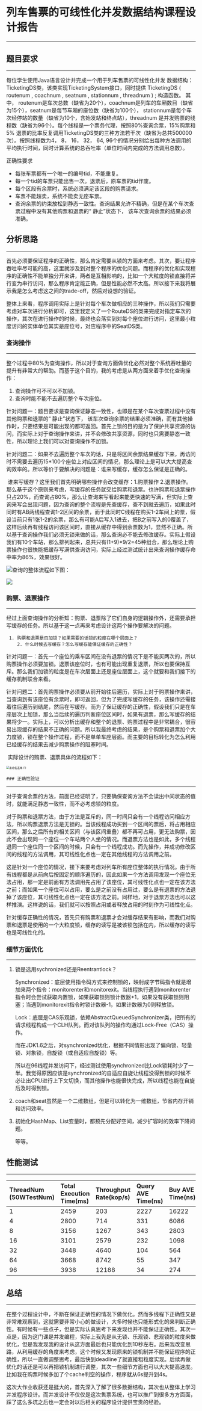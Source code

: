 # 列车售票的可线性化并发数据结构课程设计报告

------

## 题目要求

------

每位学生使用Java语言设计并完成一个用于列车售票的可线性化并发 数据结构：TicketingDS类，该类实现TicketingSystem接口，同时提供 TicketingDS ( routenum , coachnum , seatnum , stationnum , threadnum ) ; 构造函数。 其中， routenum是车次总数（缺省为20个），coachnum是列车的车厢数目（缺省为15个），seatnum是每节车厢的座位数（缺省为100个）， stationnum是每个车次经停站的数量（缺省为10个，含始发站和终点站），threadnum 是并发购票的线程数（缺省为96个）。每个线程是一个票务代理，按照80%查询余票，15%购票和5% 退票的比率反复调用TicketingDS类的三种方法若干次（缺省为总共500000次）。按照线程数为4， 8， 16， 32， 64,  96个的情况分别给出每种方法调用的平均执行时间，同时计算系统的总吞吐率（单位时间内完成的方法调用总数）。

正确性要求

- 每张车票都有一个唯一的编号tid，不能重复。
- 每一个tid的车票只能出售一次。退票后，原车票的tid作废。
- 每个区段有余票时，系统必须满足该区段的购票请求。
- 车票不能超卖，系统不能卖无座车票。
- 查询余票的约束放松到静态一致性。查询结果允许不精确，但是在某个车次查票过程中没有其他购票和退票的“ 静止”状态下， 该车次查询余票的结果必须准确。

## 分析思路

------

​	首先必须要保证程序的正确性，那么肯定需要从锁的方面来考虑。其次，要让程序吞吐率尽可能的高，这里就涉及到对整个程序的优化问题。而程序的优化和实现程序的正确性不能单独分开来讲，两者是互相影响的，比如一个大粒度的锁直接将并行变为串行访问，那么程序肯定能正确，但是性能必然不太高。所以接下来我将展示我是怎么考虑这之间的trade-off，然后对设想的验证。

​    整体上来看，程序调用实际上是针对每个车次做相应的三种操作，所以我们只需要考虑对车次进行分析即可，这里我定义了一个RouteDS的类来完成对指定车次的操作，其次在进行操作的时候，最终也会落实到对每个座位进行访问，这里最小粒度访问的实体单位其实是座位号，对应程序中的SeatDS类。



   ### 查询操作

------

​    整个过程中80%为查询操作，所以对于查询方面做优化必然对整个系统吞吐量的提升有非常大的帮助。而基于这个目的，我的考虑是从两方面来着手优化查询操作：

1. 查询操作可不可以不加锁。
2. 查询时能不能不去遍历整个车次座位。

​     针对问题一：题目要求是查询保证静态一致性，也即是在某个车次查票过程中没有其他购票和退票的“ 静止”状态下， 该车次查询余票的结果必须准确，而有其他操作时，只要结果是可能出现的都可返回。首先上锁的目的是为了保护共享资源的访问，而实际上对于查询操作来讲，并不会修改共享资源，同时也只需要静态一致性，所以理论上我们可以对查询操作不加锁。

​     针对问题二：如果不去遍历整个车次的话，只是将区间余票结果缓存下来，再访问时不需要去遍历15*100个座位上对应区间的情况，那么理论上是可以大大提高查询效率的。所以等价于要解决的问题是：谁来写缓存，缓存怎么保证是正确的。

​     谁来写缓存？这里我们首先明确哪些操作会改变缓存：1.购票操作 2.退票操作。那么基于这个原则来考虑，写缓存的任务就交给购票和退票。也许购票和退票操作只占20%，而查询占80%，那么让查询来写看起来能更快速的写满，但实际上查询来写会出现问题，因为查询的整个流程是先查缓存，查不到就去遍历，如果此时同时有AB两线程查询1-2区间的余票，而于此同时C线程在购买1-2车间上的票，假设当前只有1张1-2的余票，那么有可能A后写入1进去，把B之前写入的0覆盖了，这样后续再有线程访问该区间时，直接从缓存中得到余票数为1，显然不正确。所以基于查询操作我们必须无锁来做的话，那么查询必不能去修改缓存。实际上假设我们有10个车站，那么排列起来，总共只有(1+9)*9/2=45种组合，那么理论上购票操作也很快能把缓存写满供查询访问，实际上经过测试统计出来查询操作缓存命中率为86%，效果很好。                                 

![](https://raw.githubusercontent.com/haoheipi/picGo/master/img/20200430203804.png)
​        查询的整体流程如下图：

![](https://raw.githubusercontent.com/haoheipi/picGo/master/img/20200430203925.png)




 ### 购票、退票操作

------

​    经过上面查询操作的分析知：购票、退票除了它们自身的逻辑操作外，还需要承担写缓存的任务。所以基于这一点再来考虑设计这两个操作要解决的问题。

     1. 购票和退票是否加锁？如果需要的话锁的粒度在哪个层面上？
        2. 什么时候去写缓存？怎么写缓存能保证缓存的正确性？

​    针对问题一：首先一个座位的乘车区间在没有退票的情况下是不能买两次的，所以购票操作必须要加锁。退票该座位时，也有可能出现重复退票，所以也要保持互斥。那么我们加锁的粒度是在车次层面上还是座位层面上，这个就要和我们接下的缓存机制联合来看。

​    针对问题二：首先购票操作必须要从前开始往后遍历，实际上对于购票操作来讲，当查询到有该座位有余票时，即可返回，但为了完成写缓存的任务，该操作还需接着往后遍历到结尾，然后在写缓存。而为了保证缓存的正确性，假设我们只是在车座层次上加锁，那么当后续的遍历判断座位区间时，如果有退票，那么写缓存的结果将少一。实际上，可以分析出缓存和整个的退票、购票过程中是非常耦合，很容易出现缓存的结果不正确的问题。所以我最终考虑的结果，是个购票和退票加个大力度锁，锁在整个操作过程，而不是单单车座层面。而主要的目标转化为怎么利用已经缓存的结果去减少购票操作的阻塞时间。

​     实际设计的购票、退票具体的流程如下：

<img src="/Users/haoheipi/Downloads/未命名表单 (1).png" alt="未命名表单 (1)" style="zoom:50%;" />



    ### 正确性验证

------

对于查询余票的方法，前面已经证明了，只要确保查询方法不会读出中间状态的值时，就能满足静态一致性，而不必考虑锁的粒度。

对于购票和退票方法，由于方法是互斥的，同一时间只会有一个线程访问相应方法，所以购票退票方法是无锁的。当该线程成功买到一个区间的票后，将占用相应区间，那么之后所有的相关区间（与该区间重叠）都不再可占用，更无法购票，因此不会出现同一个座位一个车站两个人坐的情况。而退票方法也是如此，多个线程退同一个座位同一个区间的时候，只会有一个线程成功。而先操作，并成功修改区间的线程的方法调用，其可线性化点也一定在其他线程的方法调用之前。

这是针对一个座位的情况，接下来要考虑对列车所有座位整体的执行情况。由于所有线程都是从前向后按固定的顺序遍历的，因此如果一个方法调用发现一个座位无法占用，那一定是前面有方法调用先占用了该座位，其可线性化点也一定在该方法之前；而如果一个座位可以占用，要么是之前没有占用过，要么是有退票的方法退掉了该座位，其可线性化点也一定在该方法之前。同样地，对于退票方法也可以这样推演。这样说的话，我们就可以按照占用或者释放占用的时刻作为可线性化点。

针对缓存正确性的情况，首先只有购票和退票才会对缓存结果有影响，而我们对购票和退票是使用的一个大粒度锁，缓存的读写是被该锁包括在内，所以缓存的读写也是可线性化的。



### 细节方面优化

------

1. 锁是选用sychronized还是Reentrantlock？

   Synchronized：底层使用指令码方式来控制锁的，映射成字节码指令就是增加来两个指令：monitorenter和monitorexit。当线程执行遇到monitorenter指令时会尝试获取内置锁，如果获取锁则锁计数器+1，如果没有获取锁则阻塞；当遇到monitorexit指令时锁计数器-1，如果计数器为0则释放锁。

   Lock：底层是CAS乐观锁，依赖AbstractQueuedSynchronizer类，把所有的请求线程构成一个CLH队列。而对该队列的操作均通过Lock-Free（CAS）操作。

   而在JDK1.6之后，对synchronized优化，根据不同情形出现了偏向锁、轻量锁、对象锁，自旋锁（或自适应自旋锁）等。

   所以在96线程并发访问下，经过测试使用synchronized比Lock锁耗时少了一半。我觉得原因应该是synchronized的自适应自旋让线程没得到锁的时候不必让出CPU进行上下文切换，而其他操作也能很快完成，所以线程也能在自旋后及时得到锁。

2. coach和seat虽然是一个二维数组，但是可以转化为一维数组，节省内存开销和访问效率。

3. 初始化HashMap、List变量时，都预先分配好空间，减少扩容时的效率下降问题。

   等等。



## 性能测试

------

| ThreadNum (50WTestNum) | Total Execution Time(ms) | Throughput Rate(kop/s) | Query AVE Time(ns) | Buy AVE Time(ns) | Refund AVE Time(ns) |
| :--------------------- | :----------------------- | :--------------------- | :----------------- | :--------------- | :------------------ |
| 1                      | 2459                     | 203                    | 2227               | 16222            | 13812               |
| 4                      | 2800                     | 714                    | 331                | 6086             | 4407                |
| 8                      | 3156                     | 1267                   | 343                | 2803             | 1861                |
| 16                     | 3101                     | 2579                   | 232                | 1098             | 742                 |
| 32                     | 3448                     | 4640                   | 104                | 564              | 942                 |
| 64                     | 3668                     | 8742                   | 55                 | 347              | 367                 |
| 96                     | 3938                     | 12188                  | 34                 | 274              | 263                 |



## 总结

------

在整个过程设计中，不断在保证正确性的情况下做优化。然而多线程下正确性又是非常难观察到，这就需要非常小心的做设计，大多时候也只能形式化的来判断正确性。有时候有一些点子，但是实际认真思考下来发现也并不能保证正确性。其次一点是，因为这门课是并发编程，实际上我先是从无锁、乐观锁、悲观锁的粒度来做优化，但是我发现我的设计从这方面最后也只能优化到10秒左右。后来我改变思路，从利用缓存的角度来考虑，这个时候又发现原来的锁机制并不能保证程序的正确性，所以一直做调整思考，最后快到deadline了就直接粗粒度实现。后续再做优化的话还是可以再把锁机制进行调整，其次一些细节方面也可以大大提高速度。比如我在购票时候多加了个cache判空的操作，程序就从6s提升到4s。

这次大作业收获还是挺大的，首先深入了解了很多数据结构，其次也从整体上学习并发程序设计。而并发设计不仅仅是这次售票系统，也可以推广到很多方方面面，踩了这么多坑之后也一定会对以后相关的程序设计提供宝贵的经验。